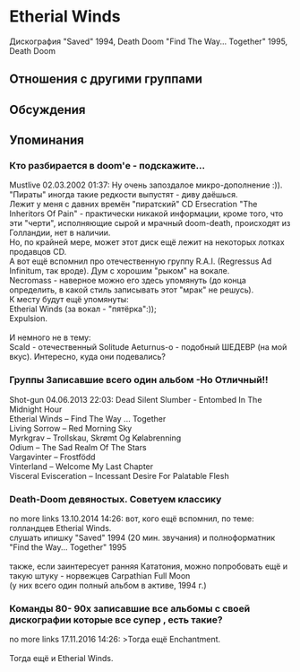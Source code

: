 # Etherial Winds

Дискография
"Saved" 1994, Death Doom
"Find The Way... Together" 1995, Death Doom

## Отношения с другими группами


## Обсуждения


## Упоминания

### Кто разбирается в doom'е - подскажите...

Mustlive 02.03.2002 01:37:
Ну очень запоздалое микро-дополнение :)).<BR>"Пираты" иногда такие редкости выпустят - диву даёшься.<BR>Лежит у меня с давних времён "пиратский" CD Ersecration "The Inheritors Of Pain" - практически никакой информации, кроме того, что эти "черти", исполняющие сырой и мрачный doom-death, происходят из Голландии, нет в наличии.<BR>Но, по крайней мере, может этот диск ещё лежит на некоторых лотках продавцов CD.<BR>А вот ещё вспомнил про отечественную группу R.A.I. (Regressus Ad Infinitum, так вроде). Дум с хорошим "рыком" на вокале.<BR>Necromass - наверное можно его здесь упомянуть (до конца определить, в какой стиль записывать этот "мрак" не решусь).<BR>К месту будут ещё упомянуты:<BR>Etherial Winds (за вокал - "пятёрка":));<BR>Expulsion.<BR><BR>И немного не в тему:<BR>Scald - отечественный Solitude Aeturnus-о - подобный ШЕДЕВР (на мой вкус). Интересно, куда они подевались?

### Группы Записавшие всего один альбом -Но Отличный!!

Shot-gun 04.06.2013 22:03:
Dead Silent Slumber - Entombed In The Midnight Hour <BR>Etherial Winds &#8206;– Find The Way ... Together <BR>Living Sorrow &#8206;– Red Morning Sky <BR>Myrkgrav &#8206;– Trollskau, Skr&#248;mt Og K&#248;labrenning <BR>Odium &#8206;– The Sad Realm Of The Stars <BR>Vargavinter &#8206;– Frostf&#246;dd <BR>Vinterland &#8206;– Welcome My Last Chapter <BR>Visceral Evisceration &#8206;– Incessant Desire For Palatable Flesh 

### Death-Doom девяностых. Советуем классику

no more links 13.10.2014 14:26:
вот, кого ещё вспомнил, по теме: голландцев Etherial Winds.<BR>слушать ипишку "Saved" 1994 (20 мин. звучания) и полноформатник "Find the Way... Together" 1995<BR><BR>также, если заинтересует ранняя Кататония, можно попробовать ещё и такую штуку - норвежцев Carpathian Full Moon <BR>(у них всего один полный альбом в активе, 1994 г.)

### Команды 80- 90х записавшие все альбомы с своей дискографии   которые все супер , есть такие?

no more links 17.11.2016 14:26:
&gt;Тогда ещё Enchantment.<BR><BR>Тогда ещё и Etherial Winds.

